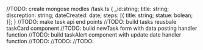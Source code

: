 //TODO: create mongose modles 
     /task.ts
        {
        _id:string;
        title: string;
        discreption: string;
        dateCreated: date;
        steps: [{
                title: string;
                statue: bolean;
                }]; 
        }
//TODO: make tesk api end points
//TODO: build tasks reusbale taskCard component
//TODO: build newTask form with data posting handler function
//TODO: build taskAlert component with update date handler function
//TODO: 
//TODO: 
//TODO: 